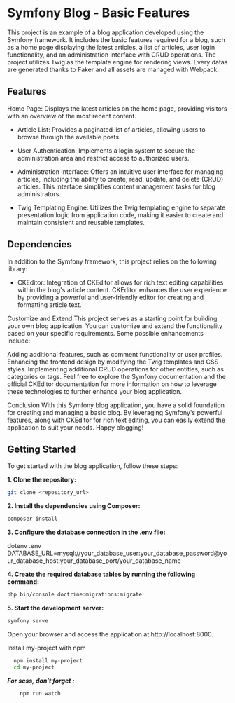 # Symfony Blog - Basic Features
This project is an example of a blog application developed using the Symfony framework. It includes the basic features required for a blog, such as a home page displaying the latest articles, a list of articles, user login functionality, and an administration interface with CRUD operations. The project utilizes Twig as the template engine for rendering views. Every datas are generated thanks to Faker and all assets are managed with Webpack.

## Features
Home Page: Displays the latest articles on the home page, providing visitors with an overview of the most recent content.

* Article List: Provides a paginated list of articles, allowing users to browse through the available posts.

* User Authentication: Implements a login system to secure the administration area and restrict access to authorized users.

* Administration Interface: Offers an intuitive user interface for managing articles, including the ability to create, read, update, and delete (CRUD) articles. This interface simplifies content management tasks for blog administrators.

* Twig Templating Engine: Utilizes the Twig templating engine to separate presentation logic from application code, making it easier to create and maintain consistent and reusable templates.

## Dependencies
In addition to the Symfony framework, this project relies on the following library:

* CKEditor: Integration of CKEditor allows for rich text editing capabilities within the blog's article content. CKEditor enhances the user experience by providing a powerful and user-friendly editor for creating and formatting article text.


Customize and Extend
This project serves as a starting point for building your own blog application. You can customize and extend the functionality based on your specific requirements. Some possible enhancements include:

Adding additional features, such as comment functionality or user profiles.
Enhancing the frontend design by modifying the Twig templates and CSS styles.
Implementing additional CRUD operations for other entities, such as categories or tags.
Feel free to explore the Symfony documentation and the official CKEditor documentation for more information on how to leverage these technologies to further enhance your blog application.

Conclusion
With this Symfony blog application, you have a solid foundation for creating and managing a basic blog. By leveraging Symfony's powerful features, along with CKEditor for rich text editing, you can easily extend the application to suit your needs. Happy blogging!
## Getting Started
To get started with the blog application, follow these steps:

**1. Clone the repository:**

```bash
git clone <repository_url>
```

**2. Install the dependencies using Composer:**

```bash
composer install
```

**3. Configure the database connection in the .env file:**

dotenv .env
DATABASE_URL=mysql://your_database_user:your_database_password@your_database_host:your_database_port/your_database_name

**4. Create the required database tables by running the following command:**

```bash
php bin/console doctrine:migrations:migrate
```
**5. Start the development server:**

```bash
symfony serve
```
Open your browser and access the application at http://localhost:8000.


Install my-project with npm

```bash
  npm install my-project
  cd my-project
```
***For scss, don't forget :*** 

```bash
    npm run watch
```
